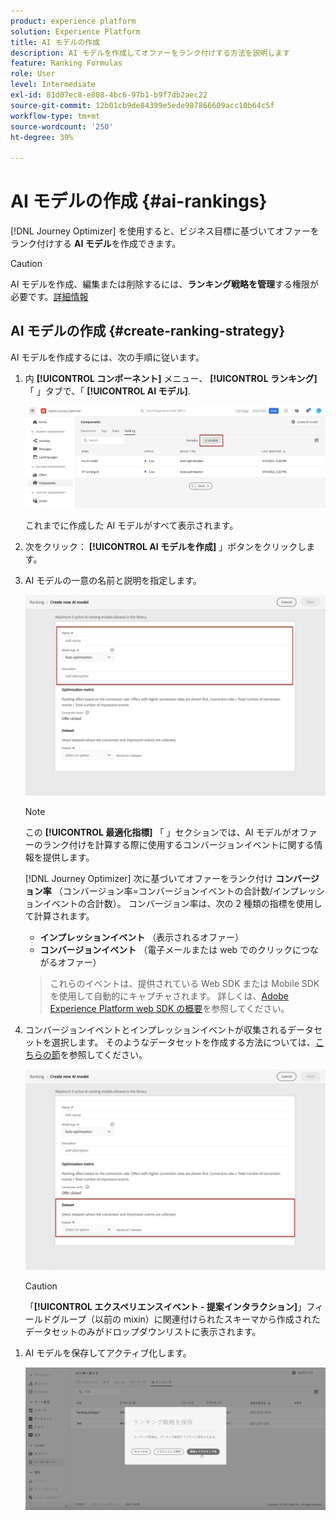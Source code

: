 ```yaml
---
product: experience platform
solution: Experience Platform
title: AI モデルの作成
description: AI モデルを作成してオファーをランク付けする方法を説明します
feature: Ranking Formulas
role: User
level: Intermediate
exl-id: 81d07ec8-e808-4bc6-97b1-b9f7db2aec22
source-git-commit: 12b01cb9de84399e5ede987866609acc10b64c5f
workflow-type: tm+mt
source-wordcount: '250'
ht-degree: 39%

---
```


# AI モデルの作成 {#ai-rankings}

[!DNL Journey Optimizer] を使用すると、ビジネス目標に基づいてオファーをランク付けする **AI モデル**&#x200B;を作成できます。

>[!CAUTION]
>
>AI モデルを作成、編集または削除するには、**ランキング戦略を管理**&#x200B;する権限が必要です。[詳細情報](../../administration/high-low-permissions.md#manage-ranking-strategies)

## AI モデルの作成 {#create-ranking-strategy}

AI モデルを作成するには、次の手順に従います。

1. 内 **[!UICONTROL コンポーネント]** メニュー、 **[!UICONTROL ランキング]** 「 」タブで、「 **[!UICONTROL AI モデル]**.

   ![](../assets/ai-ranking-list.png)

   これまでに作成した AI モデルがすべて表示されます。

1. 次をクリック： **[!UICONTROL AI モデルを作成]** 」ボタンをクリックします。

1. AI モデルの一意の名前と説明を指定します。

   <!--* **[!UICONTROL Auto-optimization]** optimizes offers based on past offer performance. [Learn more](auto-optimization-model.md)
    * **[!UICONTROL Personalized]** optimizes and personalizes offers based on segments and offer performance. [Learn more](personalized-optimization-model.md)-->

   ![](../assets/ai-ranking-fields.png)

   >[!NOTE]
   >
   >この **[!UICONTROL 最適化指標]** 「 」セクションでは、AI モデルがオファーのランク付けを計算する際に使用するコンバージョンイベントに関する情報を提供します。
   >
   >[!DNL Journey Optimizer] 次に基づいてオファーをランク付け **コンバージョン率** （コンバージョン率=コンバージョンイベントの合計数/インプレッションイベントの合計数）。 コンバージョン率は、次の 2 種類の指標を使用して計算されます。
   >* **インプレッションイベント** （表示されるオファー）
   >* **コンバージョンイベント** （電子メールまたは web でのクリックにつながるオファー）

   >
   >これらのイベントは、提供されている Web SDK または Mobile SDK を使用して自動的にキャプチャされます。 詳しくは、[Adobe Experience Platform web SDK の概要](https://experienceleague.adobe.com/docs/experience-platform/edge/home.html?lang=ja)を参照してください。

1. コンバージョンイベントとインプレッションイベントが収集されるデータセットを選択します。 そのようなデータセットを作成する方法については、[こちらの節](#create-dataset)を参照してください。 <!--This dataset needs to be associated with a schema that must have the **[!UICONTROL Proposition Interactions]** field group (previously known as mixin) associated with it.-->

   ![](../assets/ai-ranking-dataset-id.png)

   >[!CAUTION]
   >
   >「**[!UICONTROL エクスペリエンスイベント - 提案インタラクション]**」フィールドグループ（以前の mixin）に関連付けられたスキーマから作成されたデータセットのみがドロップダウンリストに表示されます。

<!--1. If you are creating a **[!UICONTROL Personalization]** AI model, select the segment(s) to use to train the AI model.

    ![](../assets/ai-ranking-segments.png)

    >[!NOTE]
    >
    >You can select up to 5 segments.-->

1. AI モデルを保存してアクティブ化します。

   ![](../assets/ai-ranking-save-activate.png)
